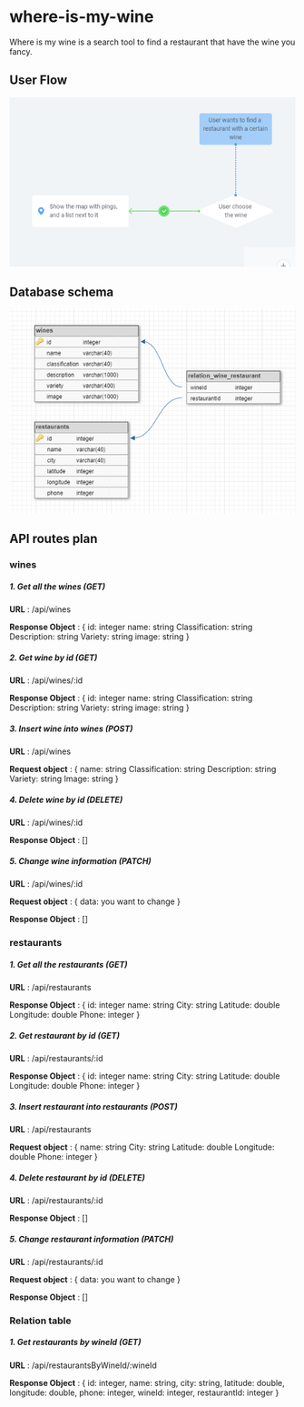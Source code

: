 # where-is-my-wine
Where is my wine is a search tool to find a restaurant that have the wine you fancy.

## User Flow

![User Flow](/client/public/img/USER_FLOW.png)

## Database schema

![DB schema](/client/public/img/db_schema.png)

## API routes plan

### wines

##### 1. Get all the wines (GET)

**URL** : /api/wines

**Response Object** : 
    {
    id: integer
    name: string
    Classification: string
    Description: string
    Variety: string
    image: string
    }

##### 2. Get wine by id (GET)

**URL** : /api/wines/:id

**Response Object** : 
    {
    id: integer
    name: string
    Classification: string
    Description: string
    Variety: string
    image: string
    }

##### 3. Insert wine into wines (POST)

**URL** : /api/wines

**Request object** : 
    {
    name: string
    Classification: string
    Description: string
    Variety: string
    Image: string
    }

##### 4. Delete wine by id (DELETE)

**URL** : /api/wines/:id

**Response Object** : 
    []

##### 5. Change wine information (PATCH)

**URL** : /api/wines/:id

**Request object** : 
    {
    data: you want to change
    }

**Response Object** : 
    []

### restaurants

##### 1. Get all the restaurants (GET)

**URL** : /api/restaurants

**Response Object** : 
    {
    id: integer
    name: string
    City: string
    Latitude: double
    Longitude: double
    Phone: integer
    }


##### 2. Get restaurant by id (GET)

**URL** : /api/restaurants/:id

**Response Object** : 
    {
    id: integer
    name: string
    City: string
    Latitude: double
    Longitude: double
    Phone: integer
    }

##### 3. Insert restaurant into restaurants (POST)

**URL** : /api/restaurants

**Request object** : 
    {
    name: string
    City: string
    Latitude: double
    Longitude: double
    Phone: integer
    }


##### 4. Delete restaurant by id (DELETE)

**URL** : /api/restaurants/:id

**Response Object** : 
    []

##### 5. Change restaurant information (PATCH)

**URL** : /api/restaurants/:id

**Request object** : 
    {
    data: you want to change
    }

**Response Object** : 
    []

### Relation table

##### 1. Get restaurants by wineId (GET)

**URL** : /api/restaurantsByWineId/:wineId

**Response Object** : 
    {
    id: integer,
    name: string,
    city: string,
    latitude: double,
    longitude: double,
    phone: integer,
    wineId: integer,
    restaurantId: integer
    }


